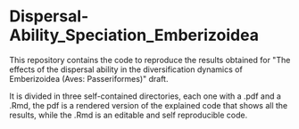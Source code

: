 # Dispersal-Ability_Speciation_Emberizoidea

This repository contains the code to reproduce the results obtained for "The effects of the dispersal ability in the diversification dynamics of Emberizoidea (Aves: Passeriformes)" draft.

It is divided in three self-contained directories, each one with a .pdf and a .Rmd, the pdf is a rendered version of the explained code that shows all the results, while the .Rmd is an editable and self reproducible code.
